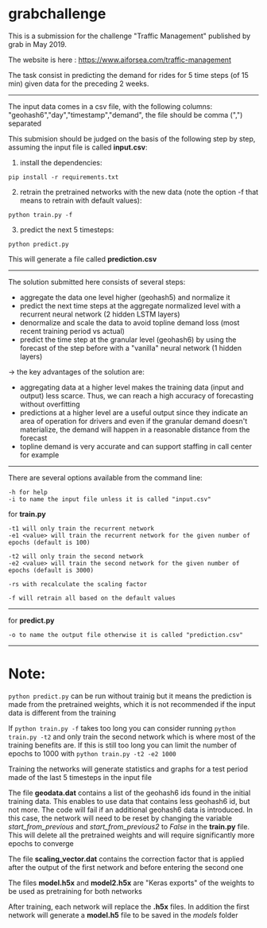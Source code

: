 # grabchallenge

This is a submission for the challenge "Traffic Management" published by grab in May 2019.

The website is here : https://www.aiforsea.com/traffic-management

The task consist in predicting the demand for rides for 5 time steps (of 15 min) given data for the preceding 2 weeks.

-------

The input data comes in a csv file, with the following columns: "geohash6","day","timestamp","demand", the file should be comma (",") separated

This submision should be judged on the basis of the following step by step, assuming the input file is called **input.csv**:

1) install the dependencies: 

`pip install -r requirements.txt`

2) retrain the pretrained networks with the new data (note the option -f that means to retrain with default values):

`python train.py -f`

3) predict the next 5 timesteps:

`python predict.py `

This will generate a file called **prediction.csv**

------

The solution submitted here consists of several steps:

* aggregate the data one level higher (geohash5) and normalize it
* predict the next time steps at the aggregate normalized level with a recurrent neural network (2 hidden LSTM layers)
* denormalize and scale the data to avoid topline demand loss (most recent training period vs actual)
* predict the time step at the granular level (geohash6) by using the forecast of the step before with a "vanilla" neural network (1 hidden layers)

-> the key advantages of the solution are:
* aggregating data at a higher level makes the training data (input and output) less scarce. Thus, we can reach a high accuracy of forecasting without overfitting
* predictions at a higher level are a useful output since they indicate an area of operation for drivers and even if the granular demand doesn't materialize, the demand will happen in a reasonable distance from the forecast
* topline demand is very accurate and can support staffing in call center for example

------

There are several options available from the command line:

``` 
-h for help 
-i to name the input file unless it is called "input.csv"
```

for **train.py**
```
-t1 will only train the recurrent network
-e1 <value> will train the recurrent network for the given number of epochs (default is 100)

-t2 will only train the second network
-e2 <value> will train the second network for the given number of epochs (default is 3000)

-rs with recalculate the scaling factor

-f will retrain all based on the default values

```
-----
for **predict.py**

```
-o to name the output file otherwise it is called "prediction.csv"
```

----
# Note:
`python predict.py` can be run without trainig but it means the prediction is made from the pretrained weights, which it is not recommended if the input data is different from the training

If `python train.py -f` takes too long you can consider running `python train.py -t2` and only train the second network which is where most of the training benefits are. If this is still too long you can limit the number of epochs to 1000 with `python train.py -t2 -e2 1000`

Training the networks will generate statistics and graphs for a test period made of the last 5 timesteps in the input file

The file **geodata.dat** contains a list of the geohash6 ids found in the initial training data. This enables to use data that contains less geohash6 id, but not more. The code will fail if an additional geohash6 data is introduced. In this case, the network will need to be reset by changing the variable *start_from_previous* and *start_from_previous2* to *False* in the **train.py** file. This will delete all the pretrained weights and will require significantly more epochs to converge

The file **scaling_vector.dat** contains the correction factor that is applied after the output of the first network and before entering the second one

The files **model.h5x** and **model2.h5x** are "Keras exports" of the weights to be used as pretraining for both networks

After training, each network will replace the **.h5x** files. In addition the first network will generate a **model.h5** file to be saved in the *models* folder



